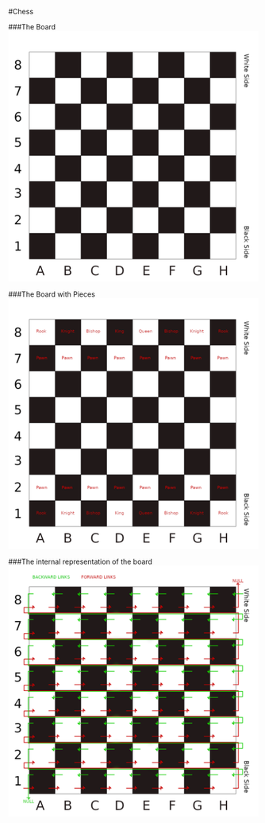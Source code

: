 #Chess


###The Board
![Board](resources/Board.png)

###The Board with Pieces
![Board with Pieces](resources/Board_with_Pieces.png)

###The internal representation of the board
![Board with Links](resources/Board_with_Linked_List_Representation.png)
